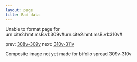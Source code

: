 ```yaml
---
layout: page
title: Bad data
---
```


Unable to format page for urn:cite2:hmt:msB.v1:309v#urn:cite2:hmt:msB.v1:310v#

prev: [308v-309v](../308v-309v/) next: [310v-311v](../310v-311v/)

Composite image not yet made for bifolio spread 309v-310v

